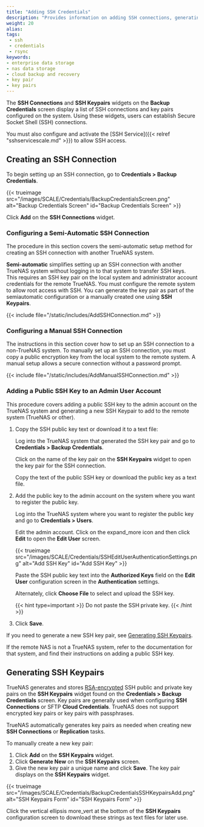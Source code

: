 ```yaml
---
title: "Adding SSH Credentials"
description: "Provides information on adding SSH connections, generating SSH key pairs, and adding the SSH public key to the root user."
weight: 20
alias:
tags:
 - ssh
 - credentials
 - rsync
keywords:
- enterprise data storage
- nas data storage
- cloud backup and recovery
- key pair
- key pairs
---
```


The **SSH Connections** and **SSH Keypairs** widgets on the **Backup Credentials** screen display a list of SSH connections and key pairs configured on the system.
Using these widgets, users can establish Secure Socket Shell (SSH) connections.

You must also configure and activate the [SSH Service]({{< relref "sshservicescale.md" >}}) to allow SSH access.

## Creating an SSH Connection

To begin setting up an SSH connection, go to **Credentials > Backup Credentials**.

{{< trueimage src="/images/SCALE/Credentials/BackupCredentialsScreen.png" alt="Backup Credentials Screen" id="Backup Credentials Screen" >}}

Click **Add** on the **SSH Connections** widget.

### Configuring a Semi-Automatic SSH Connection
The procedure in this section covers the semi-automatic setup method for creating an SSH connection with another TrueNAS system.

**Semi-automatic** simplifies setting up an SSH connection with another TrueNAS system without logging in to that system to transfer SSH keys.
This requires an SSH key pair on the local system and administrator account credentials for the remote TrueNAS.
You must configure the remote system to allow root access with SSH.
You can generate the key pair as part of the semiautomatic configuration or a manually created one using **SSH Keypairs**.

{{< include file="/static/includes/AddSSHConnection.md" >}}

### Configuring a Manual SSH Connection
The instructions in this section cover how to set up an SSH connection to a non-TrueNAS system.
To manually set up an SSH connection, you must copy a public encryption key from the local system to the remote system.
A manual setup allows a secure connection without a password prompt.

{{< include file="/static/includes/AddManualSSHConnection.md" >}}

### Adding a Public SSH Key to an Admin User Account
This procedure covers adding a public SSH key to the admin account on the TrueNAS system and generating a new SSH Keypair to add to the remote system (TrueNAS or other).

1. Copy the SSH public key text or download it to a text file:

   Log into the TrueNAS system that generated the SSH key pair and go to **Credentials > Backup Credentials**.

   Click on the name of the key pair on the **SSH Keypairs** widget to open the key pair for the SSH connection.

   Copy the text of the public SSH key or download the public key as a text file.

2. Add the public key to the admin account on the system where you want to register the public key.

   Log into the TrueNAS system where you want to register the public key and go to **Credentials > Users**.

   Edit the admin account.
   Click on the <span class="material-icons">expand_more</span> icon and then click **Edit** to open the **Edit User** screen.

   {{< trueimage src="/images/SCALE/Credentials/SSHEditUserAuthenticationSettings.png" alt="Add SSH Key" id="Add SSH Key" >}}

   Paste the SSH public key text into the **Authorized Keys** field on the **Edit User** configuration screen in the **Authentication** settings.

   Alternately, click **Choose File** to select and upload the SSH key.

   {{< hint type=important >}}
   Do not paste the SSH private key.
   {{< /hint >}}

3. Click **Save**.

If you need to generate a new SSH key pair, see [Generating SSH Keypairs](#generating-ssh-keypairs).

If the remote NAS is not a TrueNAS system, refer to the documentation for that system, and find their instructions on adding a public SSH key.

## Generating SSH Keypairs
TrueNAS generates and stores [RSA-encrypted](https://tools.ietf.org/html/rfc8017) SSH public and private key pairs on the **SSH Keypairs** widget found on the **Credentials > Backup Credentials** screen.
Key pairs are generally used when configuring **SSH Connections** or SFTP **Cloud Credentials**.
TrueNAS does not support encrypted key pairs or key pairs with passphrases.

TrueNAS automatically generates key pairs as needed when creating new **SSH Connections** or **Replication** tasks.

To manually create a new key pair:
1. Click **Add** on the **SSH Keypairs** widget.
2. Click **Generate New** on the **SSH Keypairs** screen.
3. Give the new key pair a unique name and click **Save**.
   The key pair displays on the **SSH Keypairs** widget.

{{< trueimage src="/images/SCALE/Credentials/BackupCredentialsSSHKeypairsAdd.png" alt="SSH Keypairs Form" id="SSH Keypairs Form" >}}

Click the vertical ellipsis <span class="material-icons">more_vert</span> at the bottom of the **SSH Keypairs** configuration screen to download these strings as text files for later use.